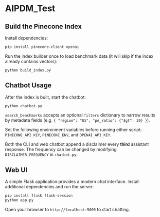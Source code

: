 # AIPDM_Test

## Build the Pinecone Index

Install dependencies:
```bash
pip install pinecone-client openai
```

Run the index builder once to load benchmark data (it will skip if the index already contains vectors):
```bash
python build_index.py
```

## Chatbot Usage

After the index is built, start the chatbot:
```bash
python chatbot.py
```

`search_benchmarks` accepts an optional `filters` dictionary to narrow results
by metadata fields (e.g. `{ "region": "US", "pe_ratio": {"$gt": 20} }`).

Set the following environment variables before running either script: `PINECONE_API_KEY`, `PINECONE_ENV`, and `OPENAI_API_KEY`.

Both the CLI and web chatbot append a disclaimer every **third** assistant response. The frequency can be changed by modifying `DISCLAIMER_FREQUENCY` in `chatbot.py`.

## Web UI

A simple Flask application provides a modern chat interface.
Install additional dependencies and run the server:
```bash
pip install flask flask-session
python app.py
```
Open your browser to `http://localhost:5000` to start chatting.
